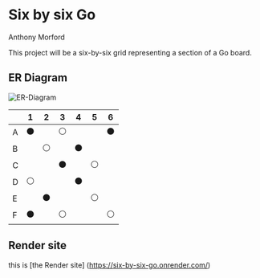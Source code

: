 # Six by six Go
Anthony Morford

This project will be a six-by-six grid representing a section of a Go board.
## ER Diagram
![ER-Diagram](docs/snake_case.drawio.png)

|   | 1 | 2 | 3 | 4 | 5 | 6 |
|---|---|---|---|---|---|---|
| A | ⚫ |   | ⚪ |   |   | ⚫ |
| B |   | ⚪ |   | ⚫ |   |   |
| C |   |   | ⚫ |   | ⚪ |   |
| D | ⚪ |   |   | ⚫ |   |   |
| E |   | ⚫ |   |   | ⚪ |   |
| F | ⚫ |   | ⚪ |   |   | ⚪ |


## Render site
this is [the Render site] (https://six-by-six-go.onrender.com/)
